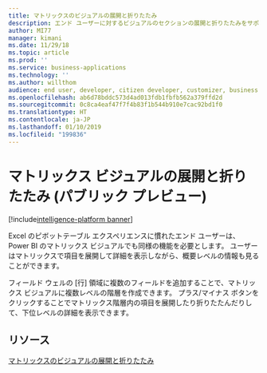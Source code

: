 ```yaml
---
title: マトリックスのビジュアルの展開と折りたたみ
description: エンド ユーザーに対するビジュアルのセクションの展開と折りたたみをサポートするピボット テーブルに似たエクスペリエンス。
author: MI77
manager: kimani
ms.date: 11/29/18
ms.topic: article
ms.prod: ''
ms.service: business-applications
ms.technology: ''
ms.author: willthom
audience: end user, developer, citizen developer, customizer, business analyst, IT pro
ms.openlocfilehash: ab6d78bddc573d4ad013fdb1fbfb562a379ffd2d
ms.sourcegitcommit: 0c8ca4eaf47f7f4b83f1b544b910e7cac92bd1f0
ms.translationtype: HT
ms.contentlocale: ja-JP
ms.lasthandoff: 01/10/2019
ms.locfileid: "199836"
---
```

# <a name="expand-and-collapse-in-matrix-visual-public-preview"></a>マトリックス ビジュアルの展開と折りたたみ (パブリック プレビュー)

[!include[intelligence-platform banner](../../includes/intelligence-platform.md)]

Excel のピボットテーブル エクスペリエンスに慣れたエンド ユーザーは、Power BI のマトリックス ビジュアルでも同様の機能を必要とします。 ユーザーはマトリックスで項目を展開して詳細を表示しながら、概要レベルの情報も見ることができます。

フィールド ウェルの [行] 領域に複数のフィールドを追加することで、マトリックス ビジュアルに複数レベルの階層を作成できます。 プラス/マイナス ボタンをクリックすることでマトリックス階層内の項目を展開したり折りたたんだりして、下位レベルの詳細を表示できます。


<!--
### Who uses this feature
This feature is intended for end user, developer, citizen developer, customizer, business analyst, IT pro. No additional setup is required.
## Status
### Development status
In development
#### Target timeframe
November ‘18
-->

## <a name="resources"></a>リソース
[マトリックスのビジュアルの展開と折りたたみ](https://docs.microsoft.com/power-bi/visuals/desktop-matrix-visual)

